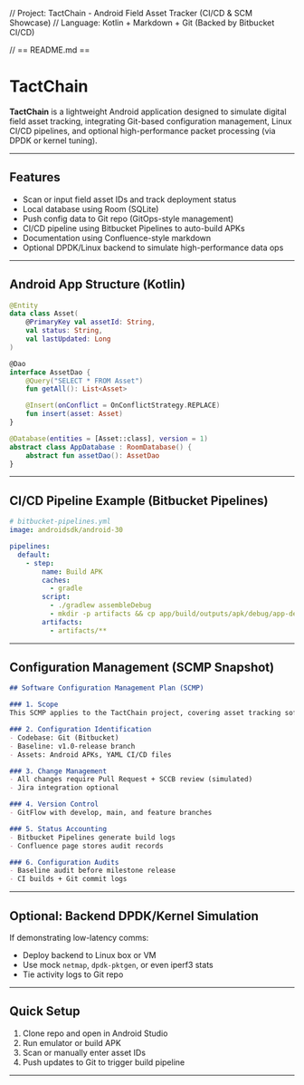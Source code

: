 // Project: TactChain - Android Field Asset Tracker (CI/CD & SCM Showcase)
// Language: Kotlin + Markdown + Git (Backed by Bitbucket CI/CD)

// == README.md ==
# TactChain

**TactChain** is a lightweight Android application designed to simulate digital field asset tracking, integrating Git-based configuration management, Linux CI/CD pipelines, and optional high-performance packet processing (via DPDK or kernel tuning).

---

## Features
- Scan or input field asset IDs and track deployment status
- Local database using Room (SQLite)
- Push config data to Git repo (GitOps-style management)
- CI/CD pipeline using Bitbucket Pipelines to auto-build APKs
- Documentation using Confluence-style markdown
- Optional DPDK/Linux backend to simulate high-performance data ops

---

## Android App Structure (Kotlin)

```kotlin
@Entity
data class Asset(
    @PrimaryKey val assetId: String,
    val status: String,
    val lastUpdated: Long
)

@Dao
interface AssetDao {
    @Query("SELECT * FROM Asset")
    fun getAll(): List<Asset>

    @Insert(onConflict = OnConflictStrategy.REPLACE)
    fun insert(asset: Asset)
}

@Database(entities = [Asset::class], version = 1)
abstract class AppDatabase : RoomDatabase() {
    abstract fun assetDao(): AssetDao
}
```

---

## CI/CD Pipeline Example (Bitbucket Pipelines)

```yaml
# bitbucket-pipelines.yml
image: androidsdk/android-30

pipelines:
  default:
    - step:
        name: Build APK
        caches:
          - gradle
        script:
          - ./gradlew assembleDebug
          - mkdir -p artifacts && cp app/build/outputs/apk/debug/app-debug.apk artifacts/
        artifacts:
          - artifacts/**
```

---

## Configuration Management (SCMP Snapshot)

```markdown
## Software Configuration Management Plan (SCMP)

### 1. Scope
This SCMP applies to the TactChain project, covering asset tracking software for edge/mobile deployments.

### 2. Configuration Identification
- Codebase: Git (Bitbucket)
- Baseline: v1.0-release branch
- Assets: Android APKs, YAML CI/CD files

### 3. Change Management
- All changes require Pull Request + SCCB review (simulated)
- Jira integration optional

### 4. Version Control
- GitFlow with develop, main, and feature branches

### 5. Status Accounting
- Bitbucket Pipelines generate build logs
- Confluence page stores audit records

### 6. Configuration Audits
- Baseline audit before milestone release
- CI builds + Git commit logs
```

---

## Optional: Backend DPDK/Kernel Simulation
If demonstrating low-latency comms:
- Deploy backend to Linux box or VM
- Use mock `netmap`, `dpdk-pktgen`, or even iperf3 stats
- Tie activity logs to Git repo

---

## Quick Setup
1. Clone repo and open in Android Studio
2. Run emulator or build APK
3. Scan or manually enter asset IDs
4. Push updates to Git to trigger build pipeline

---

